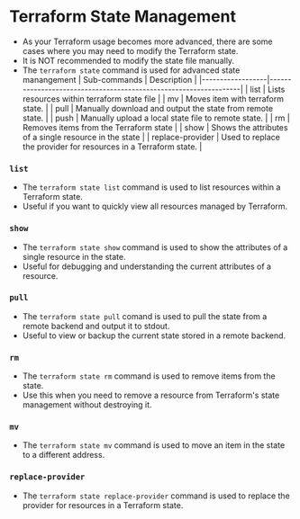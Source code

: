 # Terraform State Management
- As your Terraform usage becomes more advanced, there are some cases where you may need to modify the Terraform state.
- It is NOT recommended to modify the state file manually.
- The `terraform state` command is used for advanced state manangement
| Sub-commands     | Description                                                      |
|------------------|------------------------------------------------------------------|
| list             | Lists resources within terraform state file                      |
| mv               | Moves item with terraform state.                                 |
| pull             | Manually download and output the state from remote state.        |
| push             | Manually upload a local state file to remote state.              |
| rm               | Removes items from the Terraform state                           |
| show             | Shows the attributes of a single resource in the state           |
| replace-provider | Used to replace the provider for resources in a Terraform state. |

### `list`
- The `terraform state list` command is used to list resources within a Terraform state.
- Useful if you want to quickly view all resources managed by Terraform.

### `show`
- The `terraform state show` command is used to show the attributes of a single resource in the state.
- Useful for debugging and understanding the current attributes of a resource.

### `pull`
- The `terraform state pull` comand is used to pull the state from a remote backend and output it to stdout.
- Useful to view or backup the current state stored in a remote backend.

### `rm`
- The `terraform state rm` command is used to remove items from the state.
- Use this when you need to remove a resource from Terraform's state management without destroying it.

### `mv` 
- The `terraform state mv` command is used to move an item in the state to a different address.

### `replace-provider`
- The `terraform state replace-provider` command is used to replace the provider for resources in a Terraform state.